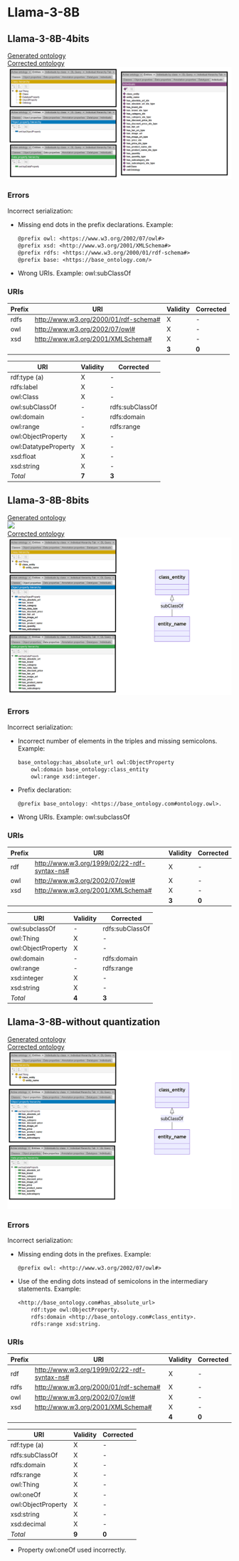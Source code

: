 # Llama-3-8B

## Llama-3-8B-4bits

[Generated ontology](./4bits_ontology.txt)
<br>
[Corrected ontology](./4bits_ontology_corrected.txt)
<br>
![](./4bits_ontology_corrected.png)


### Errors

Incorrect serialization:
-   Missing end dots in the prefix declarations. Example:
    ```
    @prefix owl: <https://www.w3.org/2002/07/owl#>
    @prefix xsd: <http://www.w3.org/2001/XMLSchema#>
    @prefix rdfs: <https://www.w3.org/2000/01/rdf-schema#>
    @prefix base: <https://base_ontology.com/>
    ```
-   Wrong URIs. Example: owl:subClassOf

### URIs

| Prefix | URI                                           | Validity | Corrected |
|--------|-----------------------------------------------|----------|-----------|
| rdfs   | http://www.w3.org/2000/01/rdf-schema#         | X        | -         |
| owl    | http://www.w3.org/2002/07/owl#                | X        | -         |
| xsd    | http://www.w3.org/2001/XMLSchema#             | X        | -         |
|        |                                               | **3**    | **0**     |

| URI                  | Validity | Corrected            |
|----------------------|----------|----------------------|
| rdf:type (a)         | X        | -                    |
| rdfs:label           | X        | -                    |
| owl:Class            | X        | -                    |
| owl:subClassOf       | -        | rdfs:subClassOf      |
| owl:domain           | -        | rdfs:domain          |
| owl:range            | -        | rdfs:range           |
| owl:ObjectProperty   | X        | -                    |
| owl:DatatypeProperty | X        | -                    |
| xsd:float            | X        | -                    |
| xsd:string           | X        | -                    |
| *Total*              | **7**    | **3**                |


## Llama-3-8B-8bits

[Generated ontology](./8bits_ontology.txt)
<br>
![](./8bits_ontology.png)
<br>
[Corrected ontology](./8bits_ontology_corrected.txt)
<br>
![](./8bits_ontology_corrected.png)


### Errors

Incorrect serialization:
-   Incorrect number of elements in the triples and missing semicolons. Example:
    ```
    base_ontology:has_absolute_url owl:ObjectProperty
        owl:domain base_ontology:class_entity
        owl:range xsd:integer.
    ```
-   Prefix declaration: 
    ```
    @prefix base_ontology: <https://base_ontology.com#ontology.owl>.
    ```
-   Wrong URIs. Example: owl:subclassOf


### URIs

| Prefix | URI                                           | Validity | Corrected |
|--------|-----------------------------------------------|----------|-----------|
| rdf    | http://www.w3.org/1999/02/22-rdf-syntax-ns#   | X        | -         |
| owl    | http://www.w3.org/2002/07/owl#                | X        | -         |
| xsd    | http://www.w3.org/2001/XMLSchema#             | X        | -         |
|        |                                               | **3**    | **0**     |


| URI                  | Validity | Corrected            |
|----------------------|----------|----------------------|
| owl:subclassOf       | -        | rdfs:subClassOf      |
| owl:Thing            | X        | -                    |
| owl:ObjectProperty   | X        | -                    |
| owl:domain           | -        | rdfs:domain          |
| owl:range            | -        | rdfs:range           |
| xsd:integer          | X        | -                    |
| xsd:string           | X        | -                    |
| *Total*              | **4**    | **3**                |



## Llama-3-8B-without quantization

[Generated ontology](./ontology.txt)
<br>
[Corrected ontology](./ontology_corrected.txt)
<br>
![](./ontology_corrected.png)


### Errors

Incorrect serialization:
-   Missing ending dots in the prefixes. Example:
    ```
    @prefix owl: <http://www.w3.org/2002/07/owl#>
    ```

-   Use of the ending dots instead of semicolons in the intermediary statements. Example:
    ```
    <http://base_ontology.com#has_absolute_url>
        rdf:type owl:ObjectProperty.
        rdfs:domain <http://base_ontology.com#class_entity>.
        rdfs:range xsd:string.
    ```


### URIs

| Prefix | URI                                           | Validity | Corrected |
|--------|-----------------------------------------------|----------|-----------|
| rdf    | http://www.w3.org/1999/02/22-rdf-syntax-ns#   | X        | -         |
| rdfs   | http://www.w3.org/2000/01/rdf-schema#         | X        | -         |
| owl    | http://www.w3.org/2002/07/owl#                | X        | -         |
| xsd    | http://www.w3.org/2001/XMLSchema#             | X        | -         |
|        |                                               | **4**    | **0**     |

| URI                  | Validity | Corrected            |
|----------------------|----------|----------------------|
| rdf:type (a)         | X        | -                    |
| rdfs:subClassOf      | X        | -                    |
| rdfs:domain          | X        | -                    |
| rdfs:range           | X        | -                    |
| owl:Thing            | X        | -                    |
| owl:oneOf            | X        | -                    |   
| owl:ObjectProperty   | X        | -                    |
| xsd:string           | X        | -                    |
| xsd:decimal          | X        | -                    |
| *Total*              | **9**    | **0**                |

- Property owl:oneOf used incorrectly.